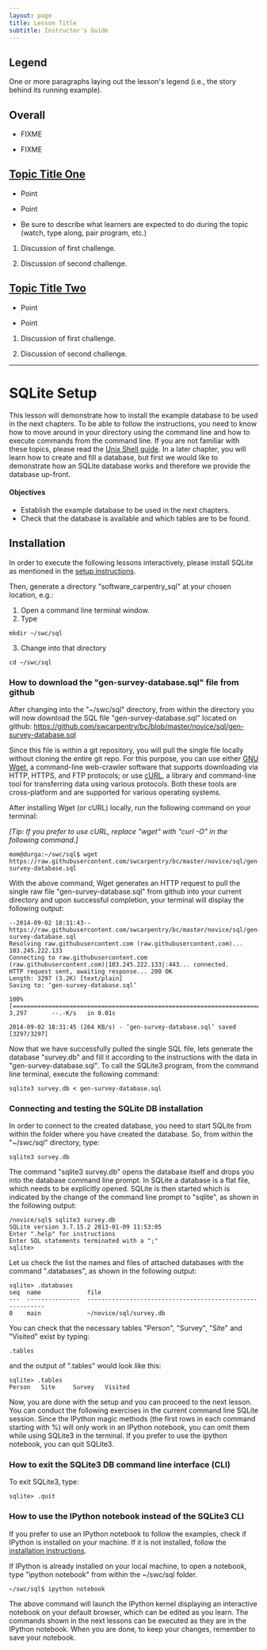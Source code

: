 ```yaml
---
layout: page
title: Lesson Title
subtitle: Instructor's Guide
---
```

## Legend

One or more paragraphs laying out the lesson's legend (i.e., the story
behind its running example).

## Overall

*   FIXME

*   FIXME

## [Topic Title One](01-one.html)

* Point

* Point

* Be sure to describe what learners are expected to do during the
  topic (watch, type along, pair program, etc.)

1.  Discussion of first challenge.

2.  Discussion of second challenge.

## [Topic Title Two](02-two.html)

* Point

* Point

1.  Discussion of first challenge.

2.  Discussion of second challenge.

----------------------------------------


# SQLite Setup 


This lesson will demonstrate how to install the example database to be used in the next chapters. To be able to follow the instructions, you need to know how to move around in your directory using the command line and how to execute commands from the command line. If you are not familiar with these topics, please read the [Unix Shell guide](http://software-carpentry.org/v5/novice/shell/index.html). In a later chapter, you will learn how to create and fill a database, but first we would like to demonstrate how an SQLite database works and therefore we provide the database up-front.


#### Objectives

*   Establish the example database to be used in the next chapters.
*   Check that the database is available and which tables are to be found.


## Installation


In order to execute the following lessons interactively, please install SQLite as mentioned in the [setup instructions](http://software-carpentry.org/v5/setup.html).

Then, generate a directory "software_carpentry_sql" at your chosen location, e.g.:


1) Open a command line terminal window.  
2) Type 


<pre class="in"><code>mkdir ~/swc/sql</code></pre>


3) Change into that directory 


<pre class="in"><code>cd ~/swc/sql</code></pre>


### How to download the "gen-survey-database.sql" file from github


After changing into the "~/swc/sql" directory, from within the directory you will now download the SQL file "gen-survey-database.sql" located on github: https://github.com/swcarpentry/bc/blob/master/novice/sql/gen-survey-database.sql  

Since this file is within a git repository, you will pull the single file locally without cloning the entire git repo. For this purpose, you can use either [GNU Wget](http://en.wikipedia.org/wiki/Wget), a command-line web-crawler software that supports downloading via HTTP, HTTPS, and FTP protocols; or use [cURL](http://en.wikipedia.org/wiki/CURL), a library and command-line tool for transferring data using various protocols. Both these tools are cross-platform and are supported for various operating systems. 

After installing Wget (or cURL) locally, run the following command on your terminal:

<i>[Tip: If you prefer to use cURL, replace "wget" with "curl -O" in the following command.]</i>


<pre class="in"><code>mom@durga:~/swc/sql$ wget https://raw.githubusercontent.com/swcarpentry/bc/master/novice/sql/gen-survey-database.sql</code></pre>


With the above command, Wget generates an HTTP request to pull the single raw file "gen-survey-database.sql" from github into your current directory and upon successful completion, your terminal will display the following output:


<pre class="in"><code>--2014-09-02 18:31:43--  https://raw.githubusercontent.com/swcarpentry/bc/master/novice/sql/gen-survey-database.sql
Resolving raw.githubusercontent.com (raw.githubusercontent.com)... 103.245.222.133
Connecting to raw.githubusercontent.com (raw.githubusercontent.com)|103.245.222.133|:443... connected.
HTTP request sent, awaiting response... 200 OK
Length: 3297 (3.2K) [text/plain]
Saving to: ‘gen-survey-database.sql’

100%[=========================================================================================================================>] 3,297       --.-K/s   in 0.01s   

2014-09-02 18:31:45 (264 KB/s) - ‘gen-survey-database.sql’ saved [3297/3297]</code></pre>


Now that we have successfully pulled the single SQL file, lets generate the database "survey.db" and fill it according to the instructions with the data in "gen-survey-database.sql". To call the SQLite3 program, from the command line terminal, execute the following command:


<pre class="in"><code>sqlite3 survey.db < gen-survey-database.sql</code></pre>


### Connecting and testing the SQLite DB installation


In order to connect to the created database, you need to start SQLite from within the folder where you have created the database. So, from within the "~/swc/sql" directory, type:


<pre class="in"><code>sqlite3 survey.db</code></pre>


The command "sqlite3 survey.db" opens the database itself and drops you into the database command line prompt. In SQLite a database is a flat file, which needs to be explicitly opened. SQLite is then started which is indicated by the change of the command line prompt to "sqlite", as shown in the following output:


<pre class="in"><code>/novice/sql$ sqlite3 survey.db 
SQLite version 3.7.15.2 2013-01-09 11:53:05
Enter ".help" for instructions
Enter SQL statements terminated with a ";"
sqlite>  </code></pre>


Let us check the list the names and files of attached databases with the command ".databases", as shown in the following output:


<pre class="in"><code>sqlite> .databases
seq  name             file                                                      
---  ---------------  ----------------------------------------------------------
0    main             ~/novice/sql/survey.db </code></pre>


You can check that the necessary tables "Person", "Survey", "Site" and "Visited" exist by typing:


<pre class="in"><code>.tables</code></pre>


and the output of ".tables" would look like this:


<pre class="in"><code>sqlite> .tables
Person   Site     Survey   Visited</code></pre>


Now, you are done with the setup and you can proceed to the next lesson. You can conduct the following exercises in the current command line SQLite session. Since the IPython magic methods (the first rows in each command starting with %) will only work in an IPython notebook, you can omit them while using SQLite3 in the terminal. If you prefer to use the ipython notebook, you can quit SQLite3.


### How to exit the SQLite3 DB command line interface (CLI)


 To exit SQLite3, type:


<pre class="in"><code>sqlite> .quit</code></pre>


### How to use the IPython notebook instead of the SQLite3 CLI


If you prefer to use an IPython notebook to follow the examples, check if IPython is installed on your machine. If it is not installed, follow the [installation instructions](http://ipython.org/install.html). 

If IPython is already installed on your local machine, to open a notebook, type "ipython notebook" from within the ~/swc/sql folder. 


<pre class="in"><code>~/swc/sql$ ipython notebook</code></pre>


The above command will launch the IPython kernel displaying an interactive notebook on your default browser, which can be edited as you learn. The commands shown in the next lessons can be executed as they are in the IPython notebook. When you are done, to keep your changes, remember to save your notebook.
